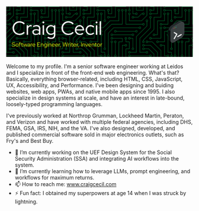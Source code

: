 ![](github-header-banner.png)

Welcome to my profile. I'm a senior software engineer working at Leidos and I specialize in front of the front-end web engineering. What's that? Basically, everything browser-related, including HTML, CSS, JavaScript, UX, Accessibility, and Performance. I've been designing and buiding websites, web apps, PWAs, and native mobile apps since 1995. I also specialize in design systems at scale, and have an interest in late-bound, loosely-typed programming languages.

I've previously worked at Northrop Grumman, Lockheed Martin, Peraton, and Verizon and have worked with multiple federal agencies, including DHS, FEMA, GSA, IRS, NIH, and the VA. I've also designed, developed, and published commercial software sold in major electronics outlets, such as Fry's and Best Buy.

- 🔭 I’m currently working on the UEF Design System for the Social Security Administration (SSA) and integrating AI workflows into the system.
- 🌱 I’m currently learning how to leverage LLMs, prompt engineering, and workflows for maximum returns.
- 📫 How to reach me: www.craigcecil.com
- ⚡ Fun fact: I obtained my superpowers at age 14 when I was struck by lightning.
